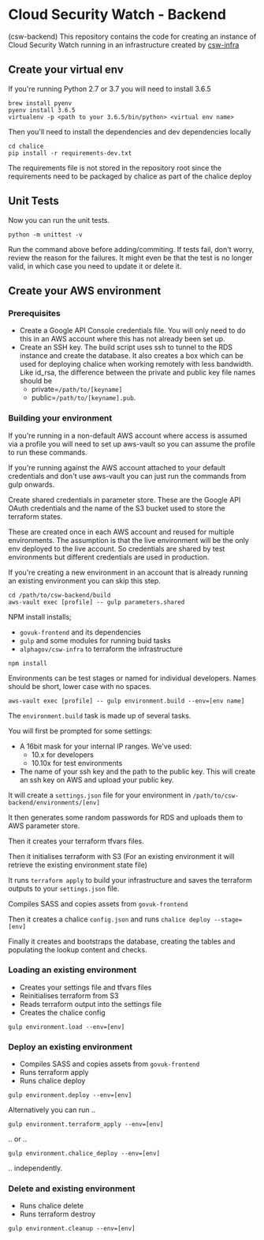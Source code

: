 # Cloud Security Watch - Backend
(csw-backend)
This repository contains the code for creating an 
instance of Cloud Security Watch running in an 
infrastructure created by [csw-infra](https://github.com/alphagov/csw-infra)



## Create your virtual env 

If you're running Python 2.7 or 3.7 you will need to install 3.6.5
 
```
brew install pyenv
pyenv install 3.6.5
virtualenv -p <path to your 3.6.5/bin/python> <virtual env name>
``` 

Then you'll need to install the dependencies and dev dependencies 
locally 

```
cd chalice 
pip install -r requirements-dev.txt
```

The requirements file is not stored in the repository root 
since the requirements need to be packaged by chalice as part 
of the chalice deploy

## Unit Tests

Now you can run the unit tests.

```
python -m unittest -v
```

Run the command above before adding/commiting.
If tests fail, don't worry, review the reason for the failures.
It might even be that the test is no longer valid,
in which case you need to update it or delete it.

## Create your AWS environment 

### Prerequisites 

* Create a Google API Console credentials file. 
You will only need to do this in an AWS 
account where this has not already been set up. 
* Create an SSH key. The build script uses 
ssh to tunnel to the RDS instance and create 
the database. It also creates a box which can 
be used for deploying chalice when working 
remotely with less bandwidth. Like id_rsa, the
difference between the private and public key 
file names should be 
    * private=`/path/to/[keyname]` 
    * public=`/path/to/[keyname].pub`. 

### Building your environment 

If you're running in a non-default AWS account where 
access is assumed via a profile you will need to set 
up aws-vault so you can assume the profile to run 
these commands. 

If you're running against the AWS account attached 
to your default credentials and don't use aws-vault 
you can just run the commands from gulp onwards.

Create shared credentials in parameter store.
These are the Google API OAuth credentials and the 
name of the S3 bucket used to store the terraform 
states. 

These are created once in each AWS account and 
reused for multiple environments. The assumption is 
that the live environment will be the only env 
deployed to the live account. So credentials are 
shared by test environments but different 
credentials are used in production.

If you're creating a new environment in an account 
that is already running an existing environment you 
can skip this step. 

```loadparams
cd /path/to/csw-backend/build
aws-vault exec [profile] -- gulp parameters.shared
```

NPM install installs;
* `govuk-frontend` and its dependencies
* `gulp` and some modules for running buid tasks
* `alphagov/csw-infra` to terraform the infrastructure
  
```install-dependencies
npm install
```

Environments can be test stages or named for 
individual developers. Names should be short, 
lower case with no spaces.

``` 
aws-vault exec [profile] -- gulp environment.build --env=[env name]
```

The `environment.build` task is made up of several 
tasks.  

You will first be prompted for some settings:
* A 16bit mask for your internal IP ranges. 
We've used:
    * 10.x for developers
    * 10.10x for test environments
* The name of your ssh key and the path to 
the public key. This will create an ssh key 
on AWS and upload your public key. 
      
It will create a `settings.json` file for your 
environment in `/path/to/csw-backend/environments/[env]`
      
It then generates some random passwords for 
RDS and uploads them to AWS parameter store. 

Then it creates your terraform tfvars files. 

Then it initialises terraform with S3 (For 
an existing environment it will retrieve 
the existing environment state file)

It runs `terraform apply` to build your 
infrastructure and saves the terraform 
outputs to your `settings.json` file.

Compiles SASS and copies assets from `govuk-frontend` 

Then it creates a chalice `config.json` and 
runs `chalice deploy --stage=[env]`

Finally it creates and bootstraps the 
database, creating the tables and populating 
the lookup content and checks.   

### Loading an existing environment
* Creates your settings file and tfvars files
* Reinitialises terraform from S3 
* Reads terraform output into the settings file
* Creates the chalice config  
```buildoutcfg
gulp environment.load --env=[env]
```  

### Deploy an existing environment
* Compiles SASS and copies assets from `govuk-frontend`
* Runs terraform apply 
* Runs chalice deploy 
```buildoutcfg
gulp environment.deploy --env=[env]
```
Alternatively you can run ..
```buildoutcfg
gulp environment.terraform_apply --env=[env]
```
.. or .. 
```buildoutcfg
gulp environment.chalice_deploy --env=[env]
```
.. independently. 

### Delete and existing environment 
* Runs chalice delete 
* Runs terraform destroy
```buildoutcfg
gulp environment.cleanup --env=[env]
```


